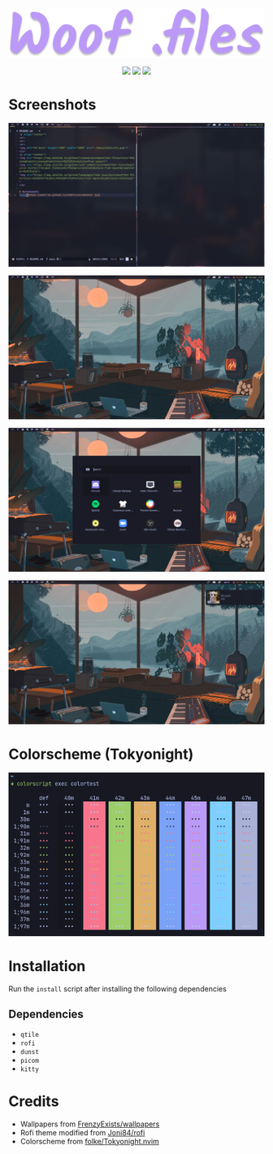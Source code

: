 <p align="center">
<br>
<br>
<br>
<img alt="mf-dots" height="60%" width="100%" src="./docs/static/h1.png"/>
</p>
<p align="center">
<img src="https://img.shields.io/github/license/acutewoof/dot-files?color=%9ece6a&label=License&labelColor=%2315161e&style=flat-square">
<img src="https://img.shields.io/github/last-commit/acutewoof/dot-files/main?color=%237dcfff&label=I%20didn%27t%20procrastinate&style=flat-square&labelColor=%2315161e">
<img src="https://img.shields.io/github/languages/code-size/acutewoof/dot-files?color=%23bb9af7&label=How%20Fat%3F&style=flat-square&labelColor=%2315161e">
</p>

# Screenshots
![s0](./docs/static/s0.png)

![s1](./docs/static/s1.png)

![s2](./docs/static/s2.png)

![s3](./docs/static/s3.png)

# Colorscheme (Tokyonight)
![c0](./docs/static/c0.png)

# Installation
Run the `install` script after installing the following dependencies
## Dependencies
- `qtile`
- `rofi`
- `dunst`
- `picom`
- `kitty`

# Credits
- Wallpapers from [FrenzyExists/wallpapers](https://github.com/frenzyexists/wallpapers)
- Rofi theme modified from [Joni84/rofi](https://github.com/joni84/rofi)
- Colorscheme from [folke/Tokyonight.nvim](https://github.com/folke/tokyonight.nvim)
